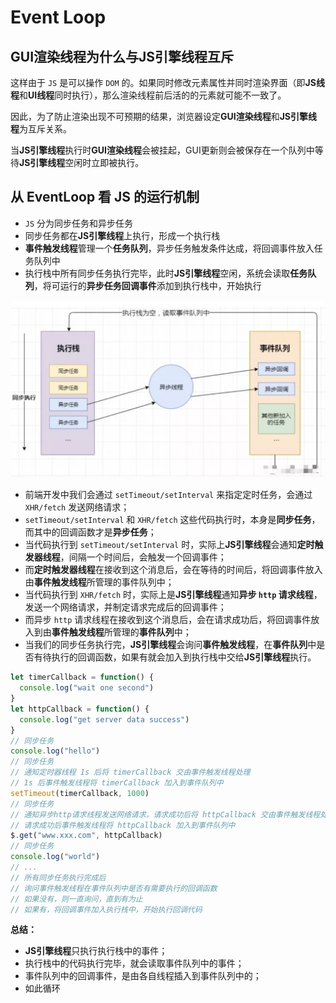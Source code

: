 # Event Loop



## GUI渲染线程为什么与JS引擎线程互斥

这样由于 `JS` 是可以操作 `DOM` 的。如果同时修改元素属性并同时渲染界面（即**JS线程**和**UI线程**同时执行），那么渲染线程前后活的的元素就可能不一致了。

因此，为了防止渲染出现不可预期的结果，浏览器设定**GUI渲染线程**和**JS引擎线程**为互斥关系。

当**JS引擎线程**执行时**GUI渲染线程**会被挂起，GUI更新则会被保存在一个队列中等待**JS引擎线程**空闲时立即被执行。



## 从 EventLoop 看 JS 的运行机制

- `JS` 分为同步任务和异步任务
- 同步任务都在**JS引擎线程**上执行，形成一个执行栈
- **事件触发线程**管理一个**任务队列**，异步任务触发条件达成，将回调事件放入任务队列中
- 执行栈中所有同步任务执行完毕，此时**JS引擎线程**空闲，系统会读取**任务队列**，将可运行的**异步任务回调事件**添加到执行栈中，开始执行

<img src=".\assets\3.png" alt="3" style="zoom: 50%;" />

- 前端开发中我们会通过 `setTimeout/setInterval` 来指定定时任务，会通过 `XHR/fetch` 发送网络请求；
- `setTimeout/setInterval` 和 `XHR/fetch` 这些代码执行时，本身是**同步任务**，而其中的回调函数才是**异步任务**；
- 当代码执行到 `setTimeout/setInterval` 时，实际上**JS引擎线程**会通知**定时触发器线程**，间隔一个时间后，会触发一个回调事件；
- 而**定时触发器线程**在接收到这个消息后，会在等待的时间后，将回调事件放入由**事件触发线程**所管理的事件队列中；
- 当代码执行到 `XHR/fetch` 时，实际上是**JS引擎线程**通知**异步 `http` 请求线程**，发送一个网络请求，并制定请求完成后的回调事件；
- 而异步 `http` 请求线程在接收到这个消息后，会在请求成功后，将回调事件放入到由**事件触发线程**所管理的**事件队列**中；
- 当我们的同步任务执行完，**JS引擎线程**会询问**事件触发线程**，在**事件队列**中是否有待执行的回调函数，如果有就会加入到执行栈中交给**JS引擎线程**执行。

```js
let timerCallback = function() {
  console.log("wait one second")
}
let httpCallback = function() {
  console.log("get server data success")
}
// 同步任务
console.log("hello")
// 同步任务
// 通知定时器线程 1s 后将 timerCallback 交由事件触发线程处理
// 1s 后事件触发线程将 timerCallback 加入到事件队列中
setTimeout(timerCallback, 1000)
// 同步任务
// 通知异步http请求线程发送网络请求，请求成功后将 httpCallback 交由事件触发线程处理
// 请求成功后事件触发线程将 httpCallback 加入到事件队列中
$.get("www.xxx.com", httpCallback)
// 同步任务
console.log("world")
// ...
// 所有同步任务执行完成后
// 询问事件触发线程在事件队列中是否有需要执行的回调函数
// 如果没有，则一直询问，直到有为止
// 如果有，将回调事件加入执行栈中，开始执行回调代码
```

**总结：**

- **JS引擎线程**只执行执行栈中的事件；
- 执行栈中的代码执行完毕，就会读取事件队列中的事件；
- 事件队列中的回调事件，是由各自线程插入到事件队列中的；
- 如此循环







































